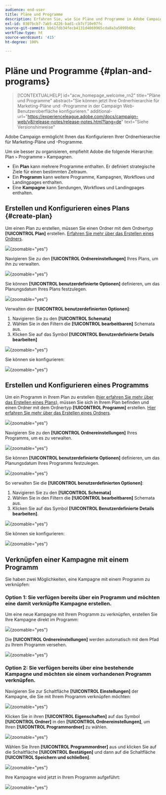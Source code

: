 ```yaml
---
audience: end-user
title: Pläne und Programme
description: Erfahren Sie, wie Sie Pläne und Programme in Adobe Campaign erstellen und konfigurieren können.
exl-id: 0307bcb7-7ab5-4226-bad1-cb7cf10e97fc
source-git-commit: bb61fdb34fecb4131d4069965cda8a3a5099b6bc
workflow-type: ht
source-wordcount: '415'
ht-degree: 100%

---
```


# Pläne und Programme {#plan-and-programs}

>[!CONTEXTUALHELP]
>id="acw_homepage_welcome_rn2"
>title="Pläne und Programme"
>abstract="Sie können jetzt Ihre Ordnerhierarchie für Marketing-Pläne und -Programme in der Campaign Web-Benutzeroberfläche konfigurieren."
>additional-url="https://experienceleague.adobe.com/docs/campaign-web/v8/release-notes/release-notes.html?lang=de" text="Siehe Versionshinweise"

Adobe Campaign ermöglicht Ihnen das Konfigurieren Ihrer Ordnerhierarchie für Marketing-Pläne und -Programme.

Um sie besser zu organisieren, empfiehlt Adobe die folgende Hierarchie: Plan `>` Programme `>` Kampagnen.

* Ein **Plan** kann mehrere Programme enthalten. Er definiert strategische Ziele für einen bestimmten Zeitraum.
* Ein **Programm** kann weitere Programme, Kampagnen, Workflows und Landingpages enthalten.
* Eine **Kampagne** kann Sendungen, Workflows und Landingpages enthalten.

## Erstellen und Konfigurieren eines Plans {#create-plan}

Um einen Plan zu erstellen, müssen Sie einen Ordner mit dem Ordnertyp **[!UICONTROL Plan]** erstellen. [Erfahren Sie mehr über das Erstellen eines Ordners](create-manage-folder.md).

![](assets/plan_create.png){zoomable="yes"}

Navigieren Sie zu den **[!UICONTROL Ordnereinstellungen]** Ihres Plans, um ihn zu verwalten.

![](assets/plan_settings.png){zoomable="yes"}

Sie können **[!UICONTROL benutzerdefinierte Optionen]** definieren, um das Planungsdatum Ihres Plans festzulegen.

![](assets/plan_options.png){zoomable="yes"}

Verwalten der **[!UICONTROL benutzerdefinierten Optionen]**:

1. Navigieren Sie zu den **[!UICONTROL Schemata]**
1. Wählen Sie in den Filtern die **[!UICONTROL bearbeitbaren]** Schemata aus.
1. Klicken Sie auf das Symbol **[!UICONTROL Benutzerdefinierte Details bearbeiten]**

![](assets/plan_edit.png){zoomable="yes"}

Sie können sie konfigurieren:

![](assets/plan_customfields.png){zoomable="yes"}

## Erstellen und Konfigurieren eines Programms

Um ein Programm in Ihrem Plan zu erstellen ([hier erfahren Sie mehr über das Erstellen eines Plans](#create-plan)), müssen Sie sich in Ihrem Plan befinden und einen Ordner mit dem Ordnertyp **[!UICONTROL Programm]** erstellen. [Hier erfahren Sie mehr über das Erstellen eines Ordners](create-manage-folder.md).

![](assets/program_create.png){zoomable="yes"}

Navigieren Sie zu den **[!UICONTROL Ordnereinstellungen]** Ihres Programms, um es zu verwalten.

![](assets/program_settings.png){zoomable="yes"}

Sie können **[!UICONTROL benutzerdefinierte Optionen]** definieren, um das Planungsdatum Ihres Programms festzulegen.

![](assets/program_options.png){zoomable="yes"}

So verwalten Sie die **[!UICONTROL benutzerdefinierten Optionen]**:

1. Navigieren Sie zu den **[!UICONTROL Schemata]**
1. Wählen Sie in den Filtern die **[!UICONTROL bearbeitbaren]** Schemata aus.
1. Klicken Sie auf das Symbol **[!UICONTROL Benutzerdefinierte Details bearbeiten]**.

![](assets/program_edit.png){zoomable="yes"}

Sie können sie konfigurieren:

![](assets/program_customfields.png){zoomable="yes"}

## Verknüpfen einer Kampagne mit einem Programm

Sie haben zwei Möglichkeiten, eine Kampagne mit einem Programm zu verknüpfen:

### Option 1: Sie verfügen bereits über ein Programm und möchten eine damit verknüpfte Kampagne erstellen.

Um eine neue Kampagne mit Ihrem Programm zu verknüpfen, erstellen Sie Ihre Kampagne direkt im Programm:

![](assets/program_campaign_create.png){zoomable="yes"}

Die **[!UICONTROL Ordnereinstellungen]** werden automatisch mit dem Pfad zu Ihrem Programm versehen.

![](assets/program_campaign_folder.png){zoomable="yes"}

### Option 2: Sie verfügen bereits über eine bestehende Kampagne und möchten sie einem vorhandenen Programm verknüpfen.

Navigieren Sie zur Schaltfläche **[!UICONTROL Einstellungen]** der Kampagne, die Sie mit Ihrem Programm verknüpfen möchten:

![](assets/campaign_settings.png){zoomable="yes"}

Klicken Sie in ihren **[!UICONTROL Eigenschaften]** auf das Symbol **[!UICONTROL Ordner]** in den **[!UICONTROL Ordnereinstellungen]**, um Ihren **[!UICONTROL Programmordner]** zu wählen.

![](assets/campaign_folder.png){zoomable="yes"}

Wählen Sie Ihren **[!UICONTROL Programmordner]** aus und klicken Sie auf die Schaltfläche **[!UICONTROL Bestätigen]** und dann auf die Schaltfläche **[!UICONTROL Speichern und schließen]**.

![](assets/campaign_linked.png){zoomable="yes"}

Ihre Kampagne wird jetzt in Ihrem Programm aufgeführt:

![](assets/campaign_in_program.png){zoomable="yes"}
